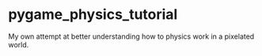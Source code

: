 # pygame_physics_tutorial
My own attempt at better understanding how to physics work in a pixelated world.
